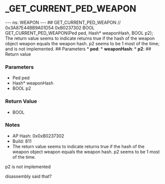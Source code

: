 # _GET_CURRENT_PED_WEAPON

--- ns: WEAPON --- ## GET_CURRENT_PED_WEAPON  // 0x3A87E44BB9A01D54 0xB0237302 BOOL GET_CURRENT_PED_WEAPON(Ped ped, Hash* weaponHash, BOOL p2);  The return value seems to indicate returns true if the hash of the weapon object weapon equals the weapon hash. p2 seems to be 1 most of the time; and is not implemented.  ## Parameters * **ped**: * **weaponHash**: * **p2**:  ## Return value

### Parameters
* Ped ped
* Hash* weaponHash
* BOOL p2

### Return Value
* BOOL

### Notes
* AP Hash: 0x0xB0237302
* Build: 811
* The return value seems to indicate returns true if the hash of the weapon object weapon equals the weapon hash.
p2 seems to be 1 most of the time.





p2 is not implemented

disassembly said that?


